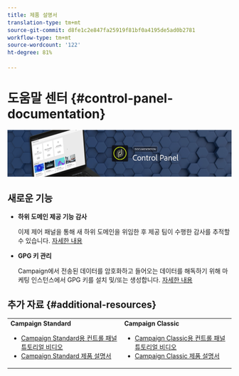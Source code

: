 ```yaml
---
title: 제품 설명서
translation-type: tm+mt
source-git-commit: d8fe1c2e847fa25919f81bf0a4195de5ad0b2781
workflow-type: tm+mt
source-wordcount: '122'
ht-degree: 81%

---
```



# 도움말 센터 {#control-panel-documentation}

![](assets/do-not-localize/banner.png)

## 새로운 기능

* **하위 도메인 제공 기능 감사**

   이제 제어 패널을 통해 새 하위 도메인을 위임한 후 제공 팀이 수행한 감사를 추적할 수 있습니다. [자세한 내용](subdomains-certificates/using/setting-up-new-subdomain.md)

* **GPG 키 관리**

   Campaign에서 전송된 데이터를 암호화하고 들어오는 데이터를 해독하기 위해 마케팅 인스턴스에서 GPG 키를 설치 및/또는 생성합니다. [자세한 내용](instances-settings/using/gpg-keys-management.md)

## 추가 자료 {#additional-resources}

<table>
    <tr>
        <td><b>Campaign Standard</b><br/>
        <ul>
            <li><a href="https://docs.adobe.com/content/help/en/campaign-learn/campaign-standard-tutorials/administrating/control-panel/control-panel-overview.html">Campaign Standard용 컨트롤 패널 튜토리얼 비디오</a></li>
            <li><a href="https://docs.adobe.com/content/help/ko-KR/campaign-standard/using/campaign-standard-home.html">Campaign Standard 제품 설명서</a></li>
        </ul>
        </td>
        <td><b>Campaign Classic</b><br/>
        <ul>
            <li><a href="https://docs.adobe.com/content/help/en/campaign-learn/campaign-classic-tutorials/administrating/control-panel-acc/control-panel-overview.html">Campaign Classic용 컨트롤 패널 튜토리얼 비디오</a></li>
            <li><a href="https://docs.adobe.com/content/help/ko-KR/campaign-classic/using/campaign-classic-home.html">Campaign Classic 제품 설명서</a></li>
        </ul>
        </td>
    </tr>
</table>
